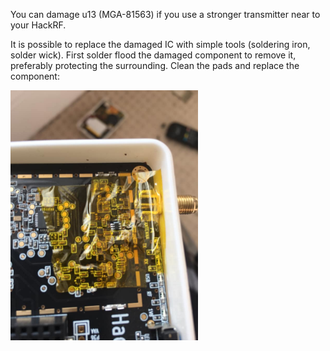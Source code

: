 You can damage u13 (MGA-81563) if you use a stronger transmitter near to your HackRF.

It is possible to replace the damaged IC with simple tools (soldering iron, solder wick). First solder flood the damaged component to remove it, preferably protecting the surrounding. Clean the pads and replace the component: 

<img src="img/preamp-1.jpg" height="400"> 